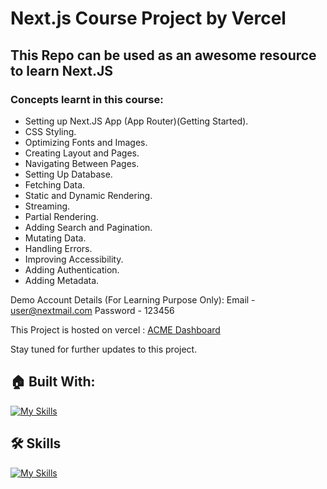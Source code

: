 # Next.js Course Project by Vercel

## This Repo can be used as an awesome resource to learn Next.JS

### Concepts learnt in this course:

- Setting up Next.JS App (App Router)(Getting Started).
- CSS Styling.
- Optimizing Fonts and Images.
- Creating Layout and Pages.
- Navigating Between Pages.
- Setting Up Database.
- Fetching Data.
- Static and Dynamic Rendering.
- Streaming.
- Partial Rendering.
- Adding Search and Pagination.
- Mutating Data.
- Handling Errors.
- Improving Accessibility.
- Adding Authentication.
- Adding Metadata.

Demo Account Details (For Learning Purpose Only): 
Email - user@nextmail.com
Password - 123456

This Project is hosted on vercel : [ACME Dashboard](https://next-js-course-rho.vercel.app/)

Stay tuned for further updates to this project.

## 🏠 Built With:

[![My Skills](https://skillicons.dev/icons?i=vscode,react,nextjs,tailwind,postgres,postman,npm,arch)](https://skillicons.dev)

## 🛠 Skills

[![My Skills](https://skillicons.dev/icons?i=html,css,js,ts,react,nextjs,mysql)](https://skillicons.dev)
